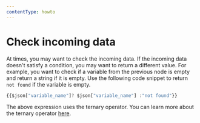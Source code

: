 ```yaml
---
contentType: howto
---
```


# Check incoming data

At times, you may want to check the incoming data. If the incoming data doesn't satisfy a condition, you may want to return a different value. For example, you want to check if a variable from the previous node is empty and return a string if it is empty. Use the following code snippet to return `not found` if the variable is empty.

```js
{{$json["variable_name"]? $json["variable_name"] :"not found"}}
```

The above expression uses the ternary operator. You can learn more about the ternary operator [here](https://developer.mozilla.org/en-US/docs/Web/JavaScript/Reference/Operators/Conditional_Operator).
